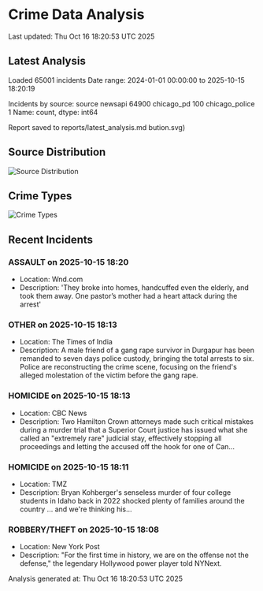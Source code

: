 # Crime Data Analysis
Last updated: Thu Oct 16 18:20:53 UTC 2025

## Latest Analysis

Loaded 65001 incidents
Date range: 2024-01-01 00:00:00 to 2025-10-15 18:20:19

Incidents by source:
source
newsapi           64900
chicago_pd          100
chicago_police        1
Name: count, dtype: int64

Report saved to reports/latest_analysis.md
bution.svg)

## Source Distribution
![Source Distribution](images/source_distribution.svg)

## Crime Types
![Crime Types](images/crime_types.svg)

## Recent Incidents

### ASSAULT on 2025-10-15 18:20
- Location: Wnd.com
- Description: 'They broke into homes, handcuffed even the elderly, and took them away. One pastor’s mother had a heart attack during the arrest'


### OTHER on 2025-10-15 18:13
- Location: The Times of India
- Description: A male friend of a gang rape survivor in Durgapur has been remanded to seven days police custody, bringing the total arrests to six. Police are reconstructing the crime scene, focusing on the friend's alleged molestation of the victim before the gang rape.


### HOMICIDE on 2025-10-15 18:13
- Location: CBC News
- Description: Two Hamilton Crown attorneys made such critical mistakes during a murder trial that a Superior Court justice has issued what she called an "extremely rare" judicial stay, effectively stopping all proceedings and letting the accused off the hook for one of Can…


### HOMICIDE on 2025-10-15 18:11
- Location: TMZ
- Description: Bryan Kohberger's senseless murder of four college students in Idaho back in 2022 shocked plenty of families around the country ... and we're thinking his...


### ROBBERY/THEFT on 2025-10-15 18:08
- Location: New York Post
- Description: "For the first time in history, we are on the offense not the defense," the legendary Hollywood power player told NYNext.

Analysis generated at: Thu Oct 16 18:20:53 UTC 2025
